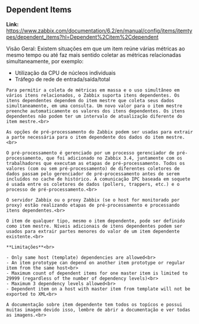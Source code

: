## **Dependent Items**<br>
   **Link:** https://www.zabbix.com/documentation/6.2/en/manual/config/items/itemtypes/dependent_items?hl=Dependent%2Citem%2Cdependent<br>

   Visão Geral: Existem situações em que um item reúne várias métricas ao mesmo tempo ou até faz mais sentido coletar as métricas relacionadas simultaneamente, por exemplo:<br>

   - Utilização da CPU de núcleos individuais<br>
   - Tráfego de rede de entrada/saída/total<br>

    Para permitir a coleta de métricas em massa e o uso simultâneo em vários itens relacionados, o Zabbix suporta itens dependentes. Os itens dependentes dependem do item mestre que coleta seus dados simultaneamente, em uma consulta. Um novo valor para o item mestre preenche automaticamente os valores dos itens dependentes. Os itens dependentes não podem ter um intervalo de atualização diferente do item mestre.<br>

    As opções de pré-processamento do Zabbix podem ser usadas para extrair a parte necessária para o item dependente dos dados do item mestre.<br>

    O pré-processamento é gerenciado por um processo gerenciador de pré-processamento, que foi adicionado no Zabbix 3.4, juntamente com os trabalhadores que executam as etapas de pré-processamento. Todos os valores (com ou sem pré-processamento) de diferentes coletores de dados passam pelo gerenciador de pré-processamento antes de serem incluídos no cache de histórico. A comunicação IPC baseada em soquete é usada entre os coletores de dados (pollers, trappers, etc.) e o processo de pré-processamento.<br>

    O servidor Zabbix ou o proxy Zabbix (se o host for monitorado por proxy) estão realizando etapas de pré-processamento e processando itens dependentes.<br>

    O item de qualquer tipo, mesmo o item dependente, pode ser definido como item mestre. Níveis adicionais de itens dependentes podem ser usados ​​para extrair partes menores do valor de um item dependente existente.<br>

    **Limitações**<br>

    - Only same host (template) dependencies are allowed<br>
    - An item prototype can depend on another item prototype or regular item from the same host<br>
    - Maximum count of dependent items for one master item is limited to 29999 (regardless of the number of dependency levels)<br>
    - Maximum 3 dependency levels allowed<br>
    - Dependent item on a host with master item from template will not be exported to XML<br>

    A documentação sobre item dependente tem todos os topícos e possui muitas imagem devido isso, lembre de abrir a documentação e ver todas as imagens.<br>




